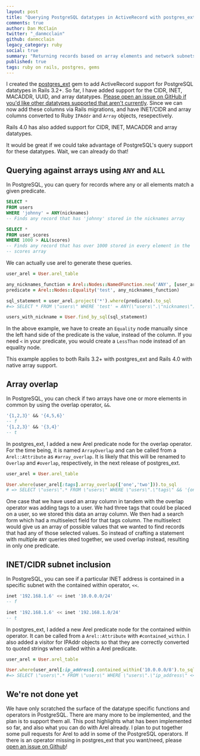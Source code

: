 ```yaml
---
layout: post
title: "Querying PostgreSQL datatypes in ActiveRecord with postgres_ext"
comments: true
author: Dan McClain
twitter: "_danmcclain"
github: danmcclain
legacy_category: ruby
social: true
summary: "Returning records based on array elements and network subnets"
published: true
tags: ruby on rails, postgres, gems
---
```


I created the [postgres\_ext](https://github.com/dockyard/postgres_ext) gem to add ActiveRecord support for 
PostgreSQL datatypes in Rails 3.2+. So far, I have added support for
the CIDR, INET, MACADDR, UUID, and array datatypes. [Please open an issue on GitHub if you'd like other datatypes supported that aren't currently](https://github.com/dockyard/postgres_ext/issues).
Since we can now add these columns via Rails migrations, and have
INET/CIDR and array columns converted to Ruby `IPAddr` and `Array`
objects, resepectively.

Rails 4.0 has also added support for CIDR, INET, MACADDR and array
datatypes.

It would be great if we could take advantage of
PostgreSQL's query support for these datatypes. Wait, we can already do
that!

## Querying against arrays using `ANY` and `ALL`

In PostgreSQL, you can query for records where any or all elements match
a given predicate.

```sql
SELECT *
FROM users
WHERE 'johnny' = ANY(nicknames)
-- Finds any record that has 'johnny' stored in the nicknames array

SELECT *
FROM user_scores
WHERE 1000 > ALL(scores)
-- Finds any record that has over 1000 stored in every element in the
-- scores array
```

We can actually use arel to generate these queries.

```ruby
user_arel = User.arel_table

any_nicknames_function = Arel::Nodes::NamedFunction.new('ANY', [user_arel[:nicknames]])
predicate = Arel::Nodes::Equality('test', any_nicknames_function)

sql_statement = user_arel.project('*').where(predicate).to_sql
#=> SELECT * FROM \"users\" WHERE 'test' = ANY(\"users\".\"nicknames\")

users_with_nickname = User.find_by_sql(sql_statement)
```

In the above example, we have to create an `Equality` node manually
since the left hand side of the predicate is the value, instead of the
column. If you need `<` in your predicate, you would create a `LessThan`
node instead of an equality node.

This example applies to both Rails 3.2+ with postgres\_ext and Rails 4.0
with native array support.

## Array overlap

In PostgreSQL, you can check if two arrays have one or more elements in
common by using the overlap operator, `&&`.

```sql
'{1,2,3}' && '{4,5,6}'
-- f
'{1,2,3}' && '{3,4}'
-- t
```

In postgres\_ext, I added a new Arel predicate node for the 
overlap operator.  For the time being, it is named `ArrayOverlap`
and can be called from a `Arel::Attribute` as `#array_overlap`. It
is likely that this will be renamed to `Overlap` and `#overlap`,
respectively, in the next release of postgres\_ext.

```ruby
user_arel = User.arel_table

User.where(user_arel[:tags].array_overlap(['one','two'])).to_sql
# => SELECT \"users\".* FROM \"users\" WHERE \"users\".\"tags\" && '{one,two}'
```

One case that we have used an array column in tandem with the overlap
operator was adding tags to a user. We had three tags that could be
placed on a user, so we stored this data an array column. We then had a
search form which had a multiselect field for that tags column. The
multiselect would give us an array of possible values that we wanted to
find records that had any of those selected values. So instead of
crafting a statement with multiple `ANY` queries `OR`ed together, we
used overlap instead, resulting in only one predicate.

## INET/CIDR subnet inclusion

In PostgreSQL, you can see if a particular INET address is contained in
a specific subnet with the contained within operator, `<<`.

```sql
inet '192.168.1.6' << inet '10.0.0.0/24'
-- f

inet '192.168.1.6' << inet '192.168.1.0/24'
-- t
```

In postgres\_ext, I added a new Arel predicate node for the 
contained within operator. It can be called from a
`Arel::Attribute` with `#contained_within`. I also added a visitor for
IPAddr objects so that they are correctly converted to quoted strings
when called within a Arel predicate.

```ruby
user_arel = User.arel_table

User.where(user_arel[:ip_address].contained_within('10.0.0.0/8').to_sql
#=> SELECT \"users\".* FROM \"users\" WHERE \"users\".\"ip_address\" << '10.0.0.0/8'
```

## We're not done yet

We have only scratched the surface of the datatype specific functions
and operators in PostgreSQL. There are many more to be implemented, and
the plan is to support them all. This post highlights what has been
implemented so far, and also what you can do with Arel already. I plan
to put together some pull requests for Arel to add in some of the
PostgreSQL operators. If there is an operator missing in postgres\_ext
that you want/need, please [open an issue on
Github](https://github.com/dockyard/postgres_ext/issues?state=open)!
